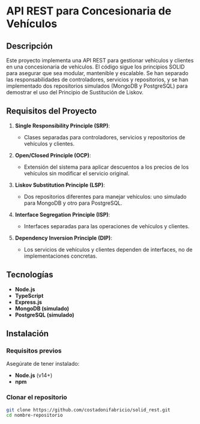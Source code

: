 # API REST para Concesionaria de Vehículos

## Descripción

Este proyecto implementa una API REST para gestionar vehículos y clientes en una concesionaria de vehículos. El código sigue los principios SOLID para asegurar que sea modular, mantenible y escalable. Se han separado las responsabilidades de controladores, servicios y repositorios, y se han implementado dos repositorios simulados (MongoDB y PostgreSQL) para demostrar el uso del Principio de Sustitución de Liskov.

## Requisitos del Proyecto

1. **Single Responsibility Principle (SRP)**:
   - Clases separadas para controladores, servicios y repositorios de vehículos y clientes.
   
2. **Open/Closed Principle (OCP)**:
   - Extensión del sistema para aplicar descuentos a los precios de los vehículos sin modificar el servicio original.

3. **Liskov Substitution Principle (LSP)**:
   - Dos repositorios diferentes para manejar vehículos: uno simulado para MongoDB y otro para PostgreSQL.

4. **Interface Segregation Principle (ISP)**:
   - Interfaces separadas para las operaciones de vehículos y clientes.

5. **Dependency Inversion Principle (DIP)**:
   - Los servicios de vehículos y clientes dependen de interfaces, no de implementaciones concretas.

## Tecnologías

- **Node.js**
- **TypeScript**
- **Express.js**
- **MongoDB (simulado)**
- **PostgreSQL (simulado)**

## Instalación

### Requisitos previos

Asegúrate de tener instalado:

- **Node.js** (v14+)
- **npm**

### Clonar el repositorio

```bash
git clone https://github.com/costadonifabricio/solid_rest.git
cd nombre-repositorio
